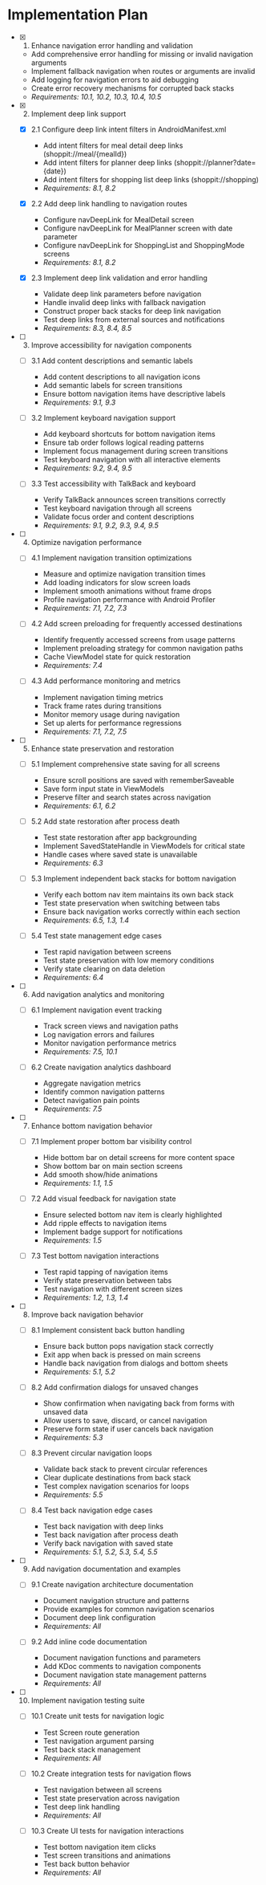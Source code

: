 # Implementation Plan

- [x] 1. Enhance navigation error handling and validation
  - Add comprehensive error handling for missing or invalid navigation arguments
  - Implement fallback navigation when routes or arguments are invalid
  - Add logging for navigation errors to aid debugging
  - Create error recovery mechanisms for corrupted back stacks
  - _Requirements: 10.1, 10.2, 10.3, 10.4, 10.5_

- [x] 2. Implement deep link support
  - [x] 2.1 Configure deep link intent filters in AndroidManifest.xml
    - Add intent filters for meal detail deep links (shoppit://meal/{mealId})
    - Add intent filters for planner deep links (shoppit://planner?date={date})
    - Add intent filters for shopping list deep links (shoppit://shopping)
    - _Requirements: 8.1, 8.2_
  
  - [x] 2.2 Add deep link handling to navigation routes
    - Configure navDeepLink for MealDetail screen
    - Configure navDeepLink for MealPlanner screen with date parameter
    - Configure navDeepLink for ShoppingList and ShoppingMode screens
    - _Requirements: 8.1, 8.2_
  
  - [x] 2.3 Implement deep link validation and error handling
    - Validate deep link parameters before navigation
    - Handle invalid deep links with fallback navigation
    - Construct proper back stacks for deep link navigation
    - Test deep links from external sources and notifications
    - _Requirements: 8.3, 8.4, 8.5_

- [ ] 3. Improve accessibility for navigation components
  - [ ] 3.1 Add content descriptions and semantic labels
    - Add content descriptions to all navigation icons
    - Add semantic labels for screen transitions
    - Ensure bottom navigation items have descriptive labels
    - _Requirements: 9.1, 9.3_
  
  - [ ] 3.2 Implement keyboard navigation support
    - Add keyboard shortcuts for bottom navigation items
    - Ensure tab order follows logical reading patterns
    - Implement focus management during screen transitions
    - Test keyboard navigation with all interactive elements
    - _Requirements: 9.2, 9.4, 9.5_
  
  - [ ] 3.3 Test accessibility with TalkBack and keyboard
    - Verify TalkBack announces screen transitions correctly
    - Test keyboard navigation through all screens
    - Validate focus order and content descriptions
    - _Requirements: 9.1, 9.2, 9.3, 9.4, 9.5_

- [ ] 4. Optimize navigation performance
  - [ ] 4.1 Implement navigation transition optimizations
    - Measure and optimize navigation transition times
    - Add loading indicators for slow screen loads
    - Implement smooth animations without frame drops
    - Profile navigation performance with Android Profiler
    - _Requirements: 7.1, 7.2, 7.3_
  
  - [ ] 4.2 Add screen preloading for frequently accessed destinations
    - Identify frequently accessed screens from usage patterns
    - Implement preloading strategy for common navigation paths
    - Cache ViewModel state for quick restoration
    - _Requirements: 7.4_
  
  - [ ] 4.3 Add performance monitoring and metrics
    - Implement navigation timing metrics
    - Track frame rates during transitions
    - Monitor memory usage during navigation
    - Set up alerts for performance regressions
    - _Requirements: 7.1, 7.2, 7.5_

- [ ] 5. Enhance state preservation and restoration
  - [ ] 5.1 Implement comprehensive state saving for all screens
    - Ensure scroll positions are saved with rememberSaveable
    - Save form input state in ViewModels
    - Preserve filter and search states across navigation
    - _Requirements: 6.1, 6.2_
  
  - [ ] 5.2 Add state restoration after process death
    - Test state restoration after app backgrounding
    - Implement SavedStateHandle in ViewModels for critical state
    - Handle cases where saved state is unavailable
    - _Requirements: 6.3_
  
  - [ ] 5.3 Implement independent back stacks for bottom navigation
    - Verify each bottom nav item maintains its own back stack
    - Test state preservation when switching between tabs
    - Ensure back navigation works correctly within each section
    - _Requirements: 6.5, 1.3, 1.4_
  
  - [ ] 5.4 Test state management edge cases
    - Test rapid navigation between screens
    - Test state preservation with low memory conditions
    - Verify state clearing on data deletion
    - _Requirements: 6.4_

- [ ] 6. Add navigation analytics and monitoring
  - [ ] 6.1 Implement navigation event tracking
    - Track screen views and navigation paths
    - Log navigation errors and failures
    - Monitor navigation performance metrics
    - _Requirements: 7.5, 10.1_
  
  - [ ] 6.2 Create navigation analytics dashboard
    - Aggregate navigation metrics
    - Identify common navigation patterns
    - Detect navigation pain points
    - _Requirements: 7.5_

- [ ] 7. Enhance bottom navigation behavior
  - [ ] 7.1 Implement proper bottom bar visibility control
    - Hide bottom bar on detail screens for more content space
    - Show bottom bar on main section screens
    - Add smooth show/hide animations
    - _Requirements: 1.1, 1.5_
  
  - [ ] 7.2 Add visual feedback for navigation state
    - Ensure selected bottom nav item is clearly highlighted
    - Add ripple effects to navigation items
    - Implement badge support for notifications
    - _Requirements: 1.5_
  
  - [ ] 7.3 Test bottom navigation interactions
    - Test rapid tapping of navigation items
    - Verify state preservation between tabs
    - Test navigation with different screen sizes
    - _Requirements: 1.2, 1.3, 1.4_

- [ ] 8. Improve back navigation behavior
  - [ ] 8.1 Implement consistent back button handling
    - Ensure back button pops navigation stack correctly
    - Exit app when back is pressed on main screens
    - Handle back navigation from dialogs and bottom sheets
    - _Requirements: 5.1, 5.2_
  
  - [ ] 8.2 Add confirmation dialogs for unsaved changes
    - Show confirmation when navigating back from forms with unsaved data
    - Allow users to save, discard, or cancel navigation
    - Preserve form state if user cancels back navigation
    - _Requirements: 5.3_
  
  - [ ] 8.3 Prevent circular navigation loops
    - Validate back stack to prevent circular references
    - Clear duplicate destinations from back stack
    - Test complex navigation scenarios for loops
    - _Requirements: 5.5_
  
  - [ ] 8.4 Test back navigation edge cases
    - Test back navigation with deep links
    - Test back navigation after process death
    - Verify back navigation with saved state
    - _Requirements: 5.1, 5.2, 5.3, 5.4, 5.5_

- [ ] 9. Add navigation documentation and examples
  - [ ] 9.1 Create navigation architecture documentation
    - Document navigation structure and patterns
    - Provide examples for common navigation scenarios
    - Document deep link configuration
    - _Requirements: All_
  
  - [ ] 9.2 Add inline code documentation
    - Document navigation functions and parameters
    - Add KDoc comments to navigation components
    - Document navigation state management patterns
    - _Requirements: All_

- [ ] 10. Implement navigation testing suite
  - [ ] 10.1 Create unit tests for navigation logic
    - Test Screen route generation
    - Test navigation argument parsing
    - Test back stack management
    - _Requirements: All_
  
  - [ ] 10.2 Create integration tests for navigation flows
    - Test navigation between all screens
    - Test state preservation across navigation
    - Test deep link handling
    - _Requirements: All_
  
  - [ ] 10.3 Create UI tests for navigation interactions
    - Test bottom navigation item clicks
    - Test screen transitions and animations
    - Test back button behavior
    - _Requirements: All_
